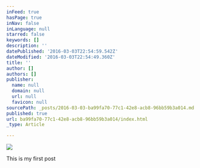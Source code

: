 ```yaml
---
inFeed: true
hasPage: true
inNav: false
inLanguage: null
starred: false
keywords: []
description: ''
datePublished: '2016-03-03T22:54:59.542Z'
dateModified: '2016-03-03T22:54:49.360Z'
title: ''
author: []
authors: []
publisher:
  name: null
  domain: null
  url: null
  favicon: null
sourcePath: _posts/2016-03-03-ba99fa70-77c1-42e8-acb8-96bb59b3a014.md
published: true
url: ba99fa70-77c1-42e8-acb8-96bb59b3a014/index.html
_type: Article

---
```

![](https://the-grid-user-content.s3-us-west-2.amazonaws.com/adfa5fc8-b10e-47f5-980c-7fe9e209bb96.jpg)

This is my first post